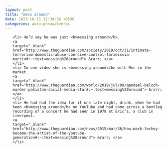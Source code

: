 ```yaml
---
layout: post
title: "mess around"
date: 2023-10-11 12:34:56 +0530
categories: auto-phrasalverbs
---
```

<ol>

    <li> He’d say he was just <b>messing around</b>.
    <a 
    target="_blank" 
    href="http://www.theguardian.com/society/2019/oct/31/intimate-terrorism-domestic-abuse-coercive-control-farieissia-martin#:~:text=messing%20around"> &rarr; </a>
    </li>
    <li> In one video she is <b>messing around</b> with Mec in the market.
    <a 
    target="_blank" 
    href="http://www.theguardian.com/world/2019/jul/09/qandeel-baloch-murder-pakistan-social-media-star#:~:text=messing%20around"> &rarr; </a>
    </li>
    <li> He had had the idea for it one late night, drunk, when he had been <b>messing around</b> on YouTube and had come across a bootleg recording of a concert he had seen in 1979 at Eric’s, a club in Liverpool.
    <a 
    target="_blank" 
    href="http://www.theguardian.com/news/2015/mar/26/how-mark-leckey-became-the-artist-of-the-youtube-generation#:~:text=messing%20around"> &rarr; </a>
    </li>